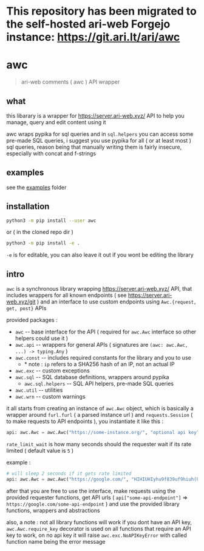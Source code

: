 # This repository has been migrated to the self-hosted ari-web Forgejo instance: <https://git.ari.lt/ari/awc>
# awc

> ari-web comments ( awc ) API wrapper

## what

this libarary is a wrapper for <https://server.ari-web.xyz/> API
to help you manage, query and edit content using it

awc wraps pypika for sql queries and in `sql.helpers` you can access
some pre-made SQL queries, i suggest you use pypika for all ( or at least
most ) sql queries, reason being that manually writing them is
fairly insecure, especially with concat and f-strings

## examples

see the [examples](/examples) folder

## installation

```sh
python3 -m pip install --user awc
```

or ( in the cloned repo dir )

```sh
python3 -m pip install -e .
```

`-e` is for editable, you can also leave it out if you
wont be editing the library

## intro

`awc` is a synchronous library wrapping <https://server.ari-web.xyz/> API, that includes
wrappers for all known endpoints ( see <https://server.ari-web.xyz/git> ) and an interface
to use custom endpoints using `Awc.{request, get, post}` APIs

provided packages :

-   `awc` -- base interface for the API ( required for `awc.Awc` interface so other helpers could use it )
-   `awc.api` -- wrappers for general APIs ( signatures are `(awc: awc.Awc, ...) -> typing.Any` )
-   `awc.const` -- includes required constants for the library and you to use
    -   \* note : `ip` refers to a SHA256 hash of an IP, not an actual IP
-   `awc.exc` -- custom exceptions
-   `awc.sql` -- SQL database definitions, wrappers around pypika
    -   `awc.sql.helpers` -- SQL API helpers, pre-made SQL queries
-   `awc.util` -- utilities
-   `awc.wrn` -- custom warnings

it all starts from creating an instance of `awc.Awc` object, which is basically
a wrapper around `furl.furl` ( a parsed instance url ) and `requests.Session`
( to make requests to API endpoints ), you instantiate it like this :

```py
api: awc.Awc = awc.Awc("https://some-instance.org/", "optional api key", rate_limit_wait)
```

`rate_limit_wait` is how many seconds should the requester wait if its rate limited ( default value is `5` )

example :

```py
# will sleep 2 seconds if it gets rate limited
api: awc.Awc = awc.Awc("https://google.com/", "HIHIUHIyhu9f839uf9hiuh(U()I*)989hIOUjhfew", 2)
```

after that you are free to use the interface, make requests using the provided requester functions,
get API urls ( `api["some-api-endpoint"]` => `https://google.com/some-api-endpoint` ) and use the
provided library functions, wrappers and abstractions

also, a note : not all library functions will work if you dont have an API key, `awc.Awc.require_key`
decorator is used on all functions that require an API key to work, on no api key it will raise
`awc.exc.NoAPIKeyError` with called function name being the error message
